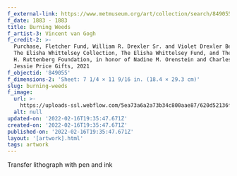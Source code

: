 ```yaml
---
f_external-link: https://www.metmuseum.org/art/collection/search/849055
f_date: 1883 - 1883
title: Burning Weeds
f_artist-3: Vincent van Gogh
f_credit-2: >-
  Purchase, Fletcher Fund, William R. Drexler Sr. and Violet Drexler Bequest,
  The Elisha Whittelsey Collection, The Elisha Whittelsey Fund, and The Derald
  H. Ruttenberg Foundation, in honor of Nadine M. Orenstein and Charles and
  Jessie Price Gifts, 2021
f_objectid: '849055'
f_dimensions-2: 'Sheet: 7 1/4 × 11 9/16 in. (18.4 × 29.3 cm)'
slug: burning-weeds
f_image:
  url: >-
    https://uploads-ssl.webflow.com/5ea73a6a2a73b34c800aae87/620d52136fe76dc8843dcb2a_DP-22759-001.jpeg
  alt: null
updated-on: '2022-02-16T19:35:47.671Z'
created-on: '2022-02-16T19:35:47.671Z'
published-on: '2022-02-16T19:35:47.671Z'
layout: '[artwork].html'
tags: artwork
---
```


Transfer lithograph with pen and ink
